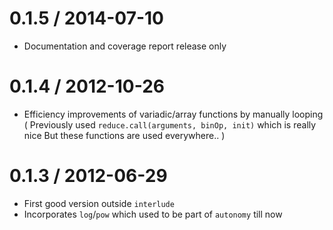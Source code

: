 0.1.5 / 2014-07-10
==================
  * Documentation and coverage report release only

0.1.4 / 2012-10-26
==================
  * Efficiency improvements of variadic/array functions by manually looping
  (
    Previously used `reduce.call(arguments, binOp, init)` which is really nice
    But these functions are used everywhere..
  )

0.1.3 / 2012-06-29
==================
  * First good version outside `interlude`
  * Incorporates `log`/`pow` which used to be part of `autonomy` till now

